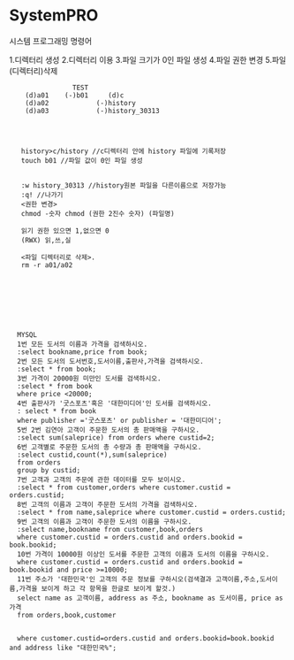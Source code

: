 # SystemPRO
시스템 프로그래밍 명령어

1.디렉터리 생성
2.디렉터리 이용
3.파일 크기가 0인 파일 생성
4.파일 권한 변경
5.파일(디렉터리)삭제


                    TEST
        (d)a01    (-)b01     (d)c
        (d)a02            (-)history
        (d)a03            (-)history_30313
       

                 
                 
       history>c/history //c디렉터리 안에 history 파일에 기록저장
       touch b01 //파일 값이 0인 파일 생성
       
       
       :w history_30313 //history원본 파일을 다른이름으로 저장가능
       :q! //나가기
       <권한 변경>
       chmod -숫자 chmod (권한 2진수 숫자) (파일명)
            
       읽기 권한 있으면 1,없으면 0
       (RWX) 읽,쓰,실
       
       <파일 디렉터리로 삭제>.
       rm -r a01/a02
       
       
       
       
       
       
       
      
      MYSQL
      1번 모든 도서의 이름과 가격을 검색하시오.
      :select bookname,price from book;
      2번 모든 도서의 도서번호,도서이름,출판사,가격을 검색하시오.
      :select * from book;
      3번 가격이 20000원 미만인 도서를 검색하시오.
      :select * from book
      where price <20000;
      4번 출판사가 '굿스포츠'혹은 '대한미디어'인 도서를 검색하시오.
      : select * from book 
      where publisher ='굿스포츠' or publisher = '대한미디어';
      5번 2번 김연아 고객이 주문한 도서의 총 판매액을 구하시오.
      :select sum(saleprice) from orders where custid=2;
      6번 고객별로 주문한 도서의 총 수량과 총 판매액을 구하시오.
      :select custid,count(*),sum(saleprice)
      from orders
      group by custid;
      7번 고객과 고객의 주문에 관한 데이터를 모두 보이시오.
      :select * from customer,orders where customer.custid = orders.custid; 
      8번 고객의 이름과 고객이 주문한 도서의 가격을 검색하시오.
      :select * from name,saleprice where customer.custid = orders.custid; 
      9번 고객의 이름과 고객이 주문한 도서의 이름을 구하시오.
      :select name,bookname from customer,book,orders
      where customer.custid = orders.custid and orders.bookid = book.bookid;
      10번 가격이 10000원 이상인 도서를 주문한 고객의 이름과 도서의 이름을 구하시오.
      where customer.custid = orders.custid and orders.bookid = book.bookid and price >=10000;
      11번 주소가 '대한민국'인 고객의 주문 정보를 구하시오(검색결과 고객이름,주소,도서이름,가격을 보이게 하고 각 항목을 한글로 보이게 할것.)
      select name as 고객이름, address as 주소, bookname as 도서이름, price as 가격 
      from orders,book,customer
      
      
      where customer.custid=orders.custid and orders.bookid=book.bookid and address like "대한민국%";
